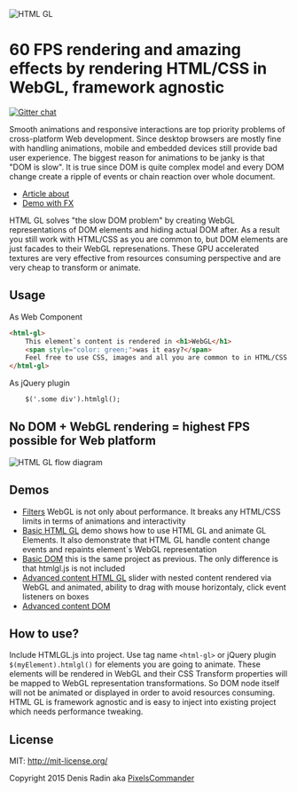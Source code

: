 <img alt="HTML GL" src="http://pixelscommander.com/polygon/htmlgl/figures/logo-blue.png"/>

60 FPS rendering and amazing effects by rendering HTML/CSS in WebGL, framework agnostic
=======================================================================================

[![Gitter chat](https://badges.gitter.im/gitterHQ/gitter.png)](https://gitter.im/PixelsCommander/HTML-GL)

Smooth animations and responsive interactions are top priority problems of cross-platform Web development. Since desktop browsers are mostly fine with handling animations, mobile and embedded devices still provide bad user experience.
The biggest reason for animations to be janky is that "DOM is slow". It is true since DOM is quite complex model and every DOM change create a ripple of events or chain reaction over whole document.

- [Article about](http://pixelscommander.com/en/web-applications-performance/render-html-css-in-webgl-to-get-highest-performance-possibl/)
- [Demo with FX](http://pixelscommander.com/polygon/htmlgl/demo/filters.html)

HTML GL solves "the slow DOM problem" by creating WebGL representations of DOM elements and hiding actual DOM after. As a result you still work with HTML/CSS as you are common to, but DOM elements are just facades to their WebGL represenations. These GPU accelerated textures are very effective from resources consuming perspective and are very cheap to transform or animate.

Usage
-----

As Web Component

```html
<html-gl>
    This element`s content is rendered in <h1>WebGL</h1>
    <span style="color: green;">was it easy?</span>
    Feel free to use CSS, images and all you are common to in HTML/CSS world.
</html-gl>
```

As jQuery plugin

```html
    $('.some div').htmlgl();
```

No DOM + WebGL rendering = highest FPS possible for Web platform
-------------------------------------------------------

<img alt="HTML GL flow diagram" src="http://pixelscommander.com/polygon/htmlgl/figures/htmlgl-flow-diagram.png"/>

Demos
-----

- [Filters](http://pixelscommander.com/polygon/htmlgl/demo/filters.html) WebGL is not only about performance. It breaks any HTML/CSS limits in terms of animations and interactivity
- [Basic HTML GL](http://pixelscommander.com/polygon/htmlgl/demo/basic-webgl.html) demo shows how to use HTML GL and animate GL Elements. It also demonstrate that HTML GL handle content change events and repaints element`s WebGL representation
- [Basic DOM](http://pixelscommander.com/polygon/htmlgl/demo/basic-dom.html) this is the same project as previous. The only difference is that htmlgl.js is not included
- [Advanced content HTML GL](http://pixelscommander.com/polygon/htmlgl/demo/advanced-content-webgl.html) slider with nested content rendered via WebGL and animated, ability to drag with mouse horizontaly, click event listeners on boxes
- [Advanced content DOM](http://pixelscommander.com/polygon/htmlgl/demo/advanced-content-dom.html)

How to use?
-----------
Include HTMLGL.js into project. Use tag name ```<html-gl>``` or jQuery plugin ```$(myElement).htmlgl()``` for elements you are going to animate. These elements will be rendered in WebGL and their CSS Transform properties will be mapped to WebGL representation transformations. So DOM node itself will not be animated or displayed in order to avoid resources consuming.
HTML GL is framework agnostic and is easy to inject into existing project which needs performance tweaking.

License
-------
MIT: http://mit-license.org/

Copyright 2015 Denis Radin aka [PixelsCommander](http://pixelscommander.com)
